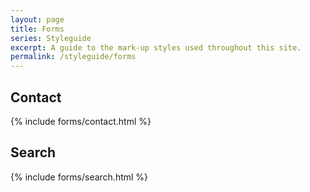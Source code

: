 ```yaml
---
layout: page
title: Forms
series: Styleguide
excerpt: A guide to the mark-up styles used throughout this site.
permalink: /styleguide/forms
---
```

## Contact
{% include forms/contact.html %}

## Search
{% include forms/search.html %}
